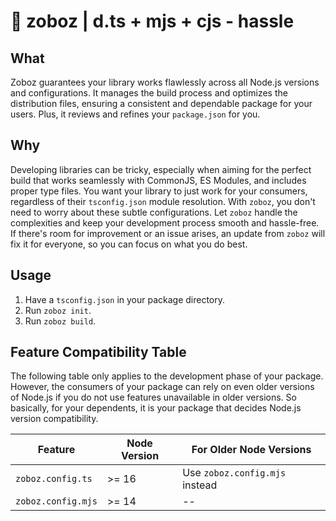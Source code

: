 # 🐐 zoboz | d.ts + mjs + cjs - hassle

## What

Zoboz guarantees your library works flawlessly across all Node.js versions and configurations. It manages the build process and optimizes the distribution files, ensuring a consistent and dependable package for your users. Plus, it reviews and refines your `package.json` for you.

## Why

Developing libraries can be tricky, especially when aiming for the perfect build that works seamlessly with CommonJS, ES Modules, and includes proper type files. You want your library to just work for your consumers, regardless of their `tsconfig.json` module resolution. With `zoboz`, you don't need to worry about these subtle configurations. Let `zoboz` handle the complexities and keep your development process smooth and hassle-free. If there's room for improvement or an issue arises, an update from `zoboz` will fix it for everyone, so you can focus on what you do best.

## Usage

1. Have a `tsconfig.json` in your package directory.
2. Run `zoboz init`.
3. Run `zoboz build`.

## Feature Compatibility Table

The following table only applies to the development phase of your package. However, the consumers of your package can rely on even older versions of Node.js if you do not use features unavailable in older versions. So basically, for your dependents, it is your package that decides Node.js version compatibility.

| Feature            | Node Version | For Older Node Versions        |
| ------------------ | ------------ | ------------------------------ |
| `zoboz.config.ts`  | >= 16        | Use `zoboz.config.mjs` instead |
| `zoboz.config.mjs` | >= 14        | --                             |
